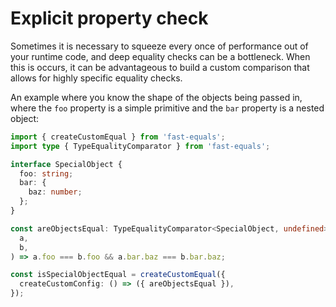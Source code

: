 ﻿# Explicit property check

Sometimes it is necessary to squeeze every once of performance out of your runtime code, and deep equality checks can be a bottleneck. When this is occurs, it can be advantageous to build a custom comparison that allows for highly specific equality checks.

An example where you know the shape of the objects being passed in, where the `foo` property is a simple primitive and the `bar` property is a nested object:

```ts
import { createCustomEqual } from 'fast-equals';
import type { TypeEqualityComparator } from 'fast-equals';

interface SpecialObject {
  foo: string;
  bar: {
    baz: number;
  };
}

const areObjectsEqual: TypeEqualityComparator<SpecialObject, undefined> = (
  a,
  b,
) => a.foo === b.foo && a.bar.baz === b.bar.baz;

const isSpecialObjectEqual = createCustomEqual({
  createCustomConfig: () => ({ areObjectsEqual }),
});
```

